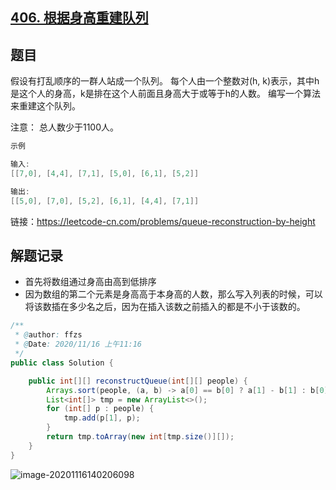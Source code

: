 ## [406. 根据身高重建队列](https://leetcode-cn.com/problems/queue-reconstruction-by-height/)

## 题目

假设有打乱顺序的一群人站成一个队列。 每个人由一个整数对(h, k)表示，其中h是这个人的身高，k是排在这个人前面且身高大于或等于h的人数。 编写一个算法来重建这个队列。

注意：
总人数少于1100人。

```java
示例

输入:
[[7,0], [4,4], [7,1], [5,0], [6,1], [5,2]]

输出:
[[5,0], [7,0], [5,2], [6,1], [4,4], [7,1]]
```


链接：https://leetcode-cn.com/problems/queue-reconstruction-by-height

## 解题记录

+ 首先将数组通过身高由高到低排序
+ 因为数组的第二个元素是身高高于本身高的人数，那么写入列表的时候，可以将该数插在多少名之后，因为在插入该数之前插入的都是不小于该数的。

```java
/**
 * @author: ffzs
 * @Date: 2020/11/16 上午11:16
 */
public class Solution {

    public int[][] reconstructQueue(int[][] people) {
        Arrays.sort(people, (a, b) -> a[0] == b[0] ? a[1] - b[1] : b[0] - a[0]);
        List<int[]> tmp = new ArrayList<>();
        for (int[] p : people) {
            tmp.add(p[1], p);
        }
        return tmp.toArray(new int[tmp.size()][]);
    }
}
```

![image-20201116140206098](https://gitee.com/ffzs/picture_go/raw/master/img/image-20201116140206098.png)